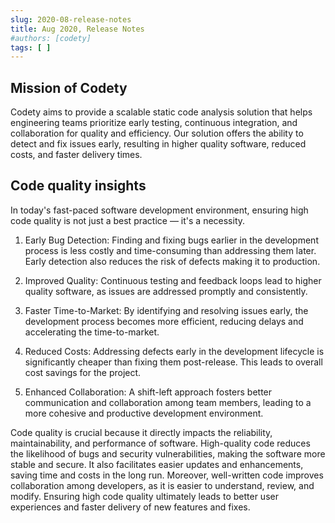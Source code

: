 ```yaml
---
slug: 2020-08-release-notes
title: Aug 2020, Release Notes
#authors: [codety]
tags: [ ]
---
```


## Mission of Codety

Codety aims to provide a scalable static code analysis solution that helps engineering teams prioritize early testing, continuous integration, and collaboration for quality and efficiency. Our solution offers the ability to detect and fix issues early, resulting in higher quality software, reduced costs, and faster delivery times.

## Code quality insights

In today's fast-paced software development environment, ensuring high code quality is not just a best practice — it's a necessity.

1. Early Bug Detection: Finding and fixing bugs earlier in the development process is less costly and time-consuming than addressing them later. Early detection also reduces the risk of defects making it to production.


2. Improved Quality: Continuous testing and feedback loops lead to higher quality software, as issues are addressed promptly and consistently.


3. Faster Time-to-Market: By identifying and resolving issues early, the development process becomes more efficient, reducing delays and accelerating the time-to-market.


4. Reduced Costs: Addressing defects early in the development lifecycle is significantly cheaper than fixing them post-release. This leads to overall cost savings for the project.


5. Enhanced Collaboration: A shift-left approach fosters better communication and collaboration among team members, leading to a more cohesive and productive development environment.


Code quality is crucial because it directly impacts the reliability, maintainability, and performance of software. High-quality code reduces the likelihood of bugs and security vulnerabilities, making the software more stable and secure. It also facilitates easier updates and enhancements, saving time and costs in the long run. Moreover, well-written code improves collaboration among developers, as it is easier to understand, review, and modify. Ensuring high code quality ultimately leads to better user experiences and faster delivery of new features and fixes.